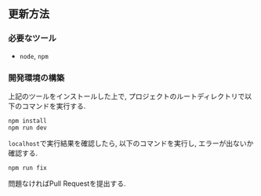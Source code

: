 ## 更新方法
### 必要なツール
- `node`, `npm`

### 開発環境の構築
上記のツールをインストールした上で, プロジェクトのルートディレクトリで以下のコマンドを実行する.
```
npm install 
npm run dev
```

`localhost`で実行結果を確認したら, 以下のコマンドを実行し, エラーが出ないか確認する.
```
npm run fix
```

問題なければPull Requestを提出する. 